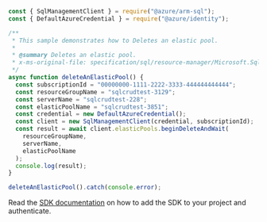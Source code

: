 ```javascript
const { SqlManagementClient } = require("@azure/arm-sql");
const { DefaultAzureCredential } = require("@azure/identity");

/**
 * This sample demonstrates how to Deletes an elastic pool.
 *
 * @summary Deletes an elastic pool.
 * x-ms-original-file: specification/sql/resource-manager/Microsoft.Sql/preview/2020-11-01-preview/examples/ElasticPoolDelete.json
 */
async function deleteAnElasticPool() {
  const subscriptionId = "00000000-1111-2222-3333-444444444444";
  const resourceGroupName = "sqlcrudtest-3129";
  const serverName = "sqlcrudtest-228";
  const elasticPoolName = "sqlcrudtest-3851";
  const credential = new DefaultAzureCredential();
  const client = new SqlManagementClient(credential, subscriptionId);
  const result = await client.elasticPools.beginDeleteAndWait(
    resourceGroupName,
    serverName,
    elasticPoolName
  );
  console.log(result);
}

deleteAnElasticPool().catch(console.error);
```

Read the [SDK documentation](https://github.com/Azure/azure-sdk-for-js/blob/%40azure%2Farm-sql_9.0.1/sdk/sql/arm-sql/README.md) on how to add the SDK to your project and authenticate.
